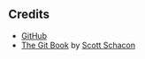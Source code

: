 ## Credits

* [GitHub](http://github.com)
* [The Git Book](http://git-scm.com/book) by [Scott Schacon](http://github.com/schacon)
